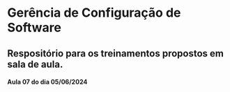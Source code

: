 # Gerência de Configuração de Software
## Respositório para os treinamentos propostos em sala de aula.
#### Aula 07 do dia 05/06/2024
